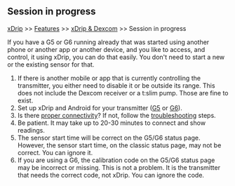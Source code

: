 ## Session in progress  
[xDrip](../README.md) >> [Features](./Features_page) >> [xDrip & Dexcom](./Dexcom_page) >> Session in progress  
  
If you have a G5 or G6 running already that was started using another phone or another app or another device, and you like to access, and control, it using xDrip, you can do that easily.  You don't need to start a new or the existing sensor for that.  
  
1. If there is another mobile or app that is currently controlling the transmitter, you either need to disable it or be outside its range. This does not include the Dexcom receiver or a t:slim pump. Those are fine to exist.   
2. Set up xDrip and Android for your transmitter ([G5](./G5-Recommended-Settings.md) or [G6](./G6-Recommended-Settings.md)).  
3. Is there [proper connectivity](./Proper-connectivity.md)?  If not, follow the [troubleshooting](./Connectivity-troubleshoot.md) steps.  
4. Be patient.  It may take up to 20-30 minutes to connect and show readings.  
5. The sensor start time will be correct on the G5/G6 status page.  However, the sensor start time, on the classic status page, may not be correct.  You can ignore it.  
6. If you are using a G6, the calibration code on the G5/G6 status page may be incorrect or missing.  This is not a problem.  It is the transmitter that needs the correct code, not xDrip.  You can ignore the code.  
  
